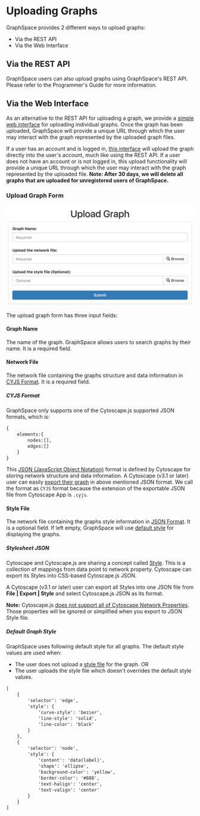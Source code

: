 # Uploading Graphs

GraphSpace provides 2 different ways to upload graphs: 

- Via the REST API 
- Via the Web Interface

## Via the REST API

GraphSpace users can also upload graphs using GraphSpace's REST API. Please refer to the Programmer's Guide for more information.

## Via the Web Interface

As an alternative to the REST API for uploading a graph, we provide a [simple web interface](#upload-graph-form) for uploading individual graphs. Once the graph has been uploaded, GraphSpace will provide a unique URL through which the user may interact with the graph represented by the uploaded graph files.

If a user has an account and is logged in, [this interface](#upload-graph-form) will upload the graph directly into the user's account, much like using the REST API. If a user does not have an account or is not logged in, this upload functionality will provide a unique URL through which the user may interact with the graph represented by the uploaded file. **Note: After 30 days, we will delete all graphs that are uploaded for unregistered users of GraphSpace.**


### Upload Graph Form

![Upload Graph](_static/images/gs-screenshot-upload-graph-form.png)

The upload graph form has three input fields:

#### Graph Name 

The name of the graph. GraphSpace allows users to search graphs by their name. It is a required field. 

#### Network File 

The network file containing the graphs structure and data information in [CYJS Format](#cyjs-format). It is a required field.

##### CYJS Format

GraphSpace only supports one of the Cytoscape.js supported JSON formats, which is:

```
{
    elements:{
        nodes:[],
        edges:[]
    }
}
```

This [JSON (JavaScript Object Notation)](http://www.json.org/) format is defined by Cytoscape for storing network structure and data information. A Cytoscape (v3.1 or later) user can easily [export their graph](http://manual.cytoscape.org/en/stable/Cytoscape.js_and_Cytoscape.html#export-network-and-table-to-cytoscape-js) in above mentioned JSON format. We call the format as `CYJS` format because the extension of the exportable JSON file from Cytoscape App is `.cyjs`.

#### Style File 

The network file containing the graphs style information in [JSON Format](#stylesheet-json). It is a optional field. If left empty, GraphSpace will use [default style](#default-graph-style) for displaying the graphs.

##### Stylesheet JSON

Cytoscape and Cytoscape.js are sharing a concept called [Style](http://manual.cytoscape.org/en/stable/Cytoscape.js_and_Cytoscape.html#export-styles-to-cytoscape-js). This is a collection of mappings from data point to network property. Cytoscape can export its Styles into CSS-based Cytoscape.js JSON. 

A Cytoscape (v3.1 or later) user can export all Styles into one JSON file from **File | Export | Style** and select Cytoscape.js JSON as its format.

**Note:** Cytoscape.js [does not support all of Cytoscape Network Properties](
http://manual.cytoscape.org/en/stable/Cytoscape.js_and_Cytoscape.html#limitations). Those properties will be ignored or simplified when you export to JSON Style file.

##### Default Graph Style

GraphSpace uses following default style for all graphs. The default style values are used when:

- The user does not upload a [style file](#style-file) for the graph.
    OR
- The user uploads the style file which doesn't overrides the default style values.

```
[
    {
        'selector': 'edge',
        'style': {
            'curve-style': 'bezier',
            'line-style': 'solid',
            'line-color': 'black'
        }
    },
    {
        'selector': 'node',
        'style': {
            'content': 'data(label)',
            'shape': 'ellipse',
            'background-color': 'yellow',
            'border-color': '#888',
            'text-halign': 'center',
            'text-valign': 'center'
        }
    }
]
```

